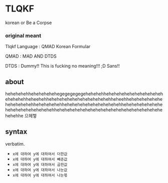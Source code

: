 # TLQKF

korean or Be a Corpse

### original meant
Tlqkf Language : QMAD Korean Formular

QMAD : MAD AND DTDS

DTDS : Dummy!! This is fucking no meaning!!! ;D Sans!!

## about

hehehehehhehehehehehegegegegegehehehehhehehehehehehehehehehehehehehehheheehehhehehehehehehehehehehehehheheehhehehehehehehehehehehehehhehehehehehhehehehehehehehehehehehhehehehehehehehehehehehehehehehehehhehehehehehehehehehehehehehehehehehehehehehehehhe
으헤헿

## syntax

verbatim.

- `x에 대하여 y에 대하여서 더한값`
- `x에 대하여 y에 대하여서 빼준값`
- `x에 대하여 y에 대하여서 곱한값`
- `x에 대하여 y에 대하여서 나눈값`
- `x에 대하여 y에 대하여서 나눈몫`
